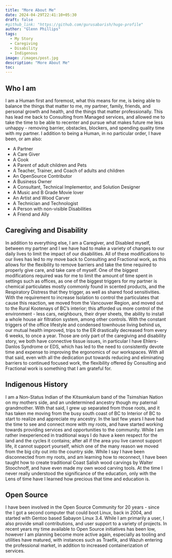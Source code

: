 ```yaml
---
title: "More About Me"
date: 2024-04-29T22:41:10+05:30
draft: false
#github_link: "https://github.com/gurusabarish/hugo-profile"
author: "Glenn Phillips"
tags:
  - My Story
  - Caregiving
  - Disability
  - Indigenous
image: /images/post.jpg
description: "More About Me"
toc: 
---
```


## Who I am

I am a Human first and foremost, what this means for me, is being able to balance the things that matter to me, my partner, family, friends, and personal growth and health, and the things that matter professionally.  This has lead me back to Consulting from Managed services, and allowed me to take the time to be able to recenter and pursue what makes future me less unhappy - removing barrier, obstacles, blockers, and spending quality time with my partner. I addition to being a Human, in no particular order, I have been, or am also:
- A Partner
- A Care Giver
- A Cook
- A Parent of adult children and Pets
- A Teacher, Trainer, and Coach of adults and children
- An OpenSource Contributor
- A Business Owner
- A Consultant, Technical Implementor, and Solution Designer
- A Music and B Grade Movie lover
- An Artist and Wood Carver
- A Technician and Technologist
- A Person with non-visible Disabilities
- A Friend and Ally

## Caregiving and Disability

 In addition to everything else, I am a Caregiver, and Disabled myself, between my partner and I we have had to make a variety of changes to our daily lives to limit the impact of our disabilities.  All of these modifications to our lives has led to my move back to Consulting and Fractional work, as this allows for the flexibility to remove barriers and take the time required to properly give care, and take care of myself.  One of the biggest modifications required was for me to limit the amount of time spent in settings such as offices, as one of the biggest triggers for my partner is chemical particulates mostly commonly found in scented products, and the Respiratory Distress that they trigger, as well as shared food sensitivities. With the requirement to increase Isolation to control the particulates that cause this reaction, we moved from the Vancouver Region, and moved out to the Rural Kootenays of BC’s interior; this afforded us more control of the environment - less cars, neighbours, their dryer sheets, the ability to install a whole house air filtration system, among other controls.  With the constant triggers of the office lifestyle and condensed townhouse living behind us, our mutual health improved, trips to the ER drastically decreased from every 6 weeks, to once a year. Those are only part of the caregiving and disability story, we both have connective tissue issues, in particular I have Ehlers-Danlos Syndrome or EDS, which has led to the need to consistently devote time and expense to improving the ergonomics of our workspaces.  With all that said, even with all the dedication put towards reducing and eliminating barriers to continued focused work, the flexibility offered by Consulting and Fractional work is something that I am grateful for.

## Indigenous History

I am a Non-Status Indian of the Kitsumkalum band of the Tsimshian Nation on my mothers side, and an undetermined ancestry though my paternal grandmother. With that said, I grew up separated from those roots, and it has taken me moving from the busy south coast of BC to Interior of BC to start to realize and appreciate my ancestry. In the last few years I have had the time to see and connect more with my roots, and have started working towards providing services and opportunities to the community.  While I am rather inexperienced in traditional ways I do have a keen respect for the land and the cycles it contains; after all if the area you live cannot support life, it cannot support yourself, which one of the many reason we moved from the big city out into the country side.  While I say I have been disconnected from my roots, and am learning how to reconnect, I have been taught how to create traditional Coast Salish wood carvings by Walter Stoochnoff, and have even made my own wood carving tools.  At the time I never really understood the significance of the education, only with the Lens of time have I learned how precious that time and education is.

## Open Source

I have been involved in the Open Source Community for 20 years - since the I got a second computer that could boot Linux, back in 2004, and started with Gentoo based Sabayon Linux 3.4. While I am primarily a user, I also provide small contributions, and user support to a variety of projects. In recent years my time available to Open Source initiatives has been low, however I am planning become more active again, especially as tooling and utilities have matured, with instances such as Traefik, and Wazuh entering the professional market, in addition to increased containerization of services.
